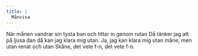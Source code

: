 ```yaml
---
title: |
  Månvisa
---
```

När månen vandrar sin tysta ban 
och tittar in genom rutan 
Då tänker jag att på ljusa dan 
då kan jag klara mig utan. 
Ja, jag kan klara mig utan måne, 
men utan renat och utan Skåne, 
det vete f-n, det vete f-n.